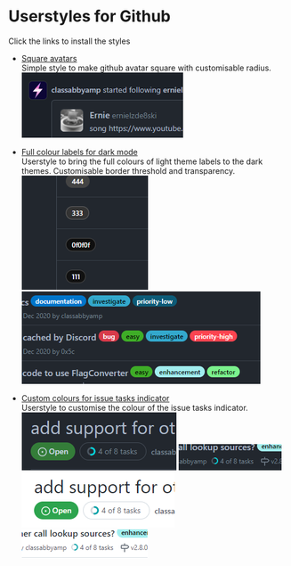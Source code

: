 # Userstyles for Github

Click the links to install the styles


- [Square avatars](https://raw.githubusercontent.com/0x5c/userstyles/master/sites/github.com/gh-avatars-square.user.css)  
    Simple style to make github avatar square with customisable radius.  
    ![Square avatars](square-avatars.png)
- [Full colour labels for dark mode](https://raw.githubusercontent.com/0x5c/userstyles/master/sites/github.com/gh-labels-fullcolour.user.css)  
    Userstyle to bring the full colours of light theme labels to the dark themes. Customisable border threshold and transparency.  
    ![borders around dark labels](labels-border.png) ![fully coloured labels](labels-full-colour.png)

- [Custom colours for issue tasks indicator](https://raw.githubusercontent.com/0x5c/userstyles/master/sites/github.com/gh-issue-tasks-indicator.user.css)  
    Userstyle to customise the colour of the issue tasks indicator.  
    ![](tasks-indicator-big-dark.png) ![](tasks-indicator-inline-dark.png)  
    ![](tasks-indicator-big-light.png) ![](tasks-indicator-inline-light.png)
